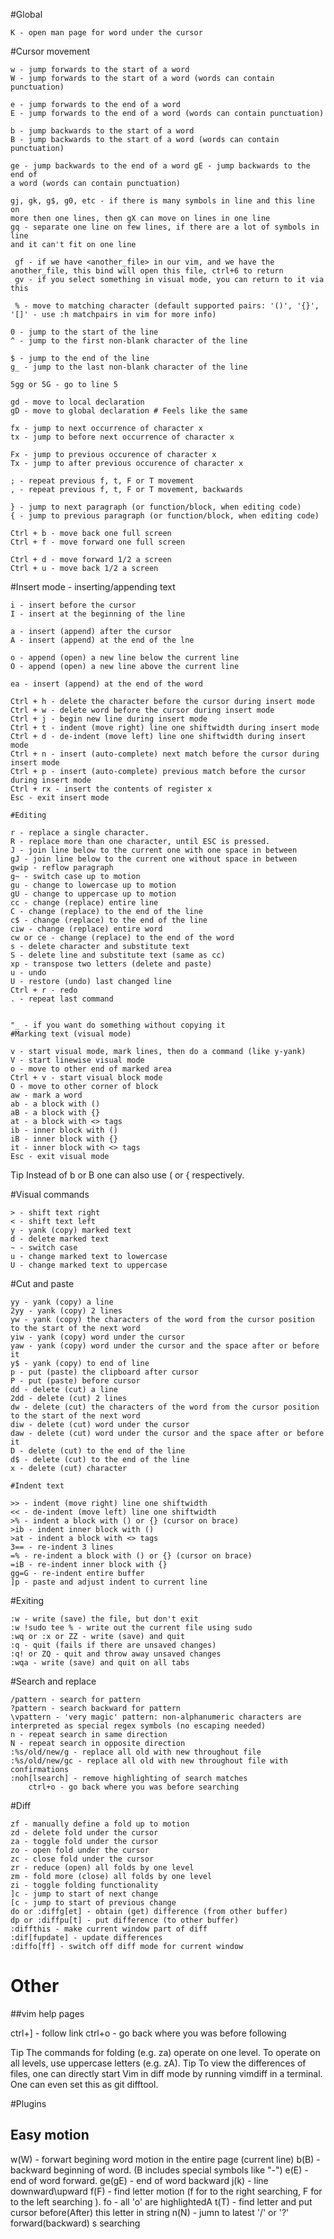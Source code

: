 #Global 

    K - open man page for word under the cursor

#Cursor movement

    w - jump forwards to the start of a word
    W - jump forwards to the start of a word (words can contain punctuation)
    
    e - jump forwards to the end of a word
    E - jump forwards to the end of a word (words can contain punctuation)
    
    b - jump backwards to the start of a word
    B - jump backwards to the start of a word (words can contain punctuation)

    ge - jump backwards to the end of a word gE - jump backwards to the end of
    a word (words can contain punctuation)
   
    gj, gk, g$, g0, etc - if there is many symbols in line and this line on
    more then one lines, then gX can move on lines in one line 
    gq - separate one line on few lines, if there are a lot of symbols in line
    and it can't fit on one line 
    
     gf - if we have <another_file> in our vim, and we have the another_file, this bind will open this file, ctrl+6 to return
     gv - if you select something in visual mode, you can return to it via this 
    
     % - move to matching character (default supported pairs: '()', '{}', '[]' - use :h matchpairs in vim for more info)
   
    0 - jump to the start of the line
    ^ - jump to the first non-blank character of the line
    
    $ - jump to the end of the line
    g_ - jump to the last non-blank character of the line
    
    5gg or 5G - go to line 5
    
    gd - move to local declaration
    gD - move to global declaration # Feels like the same
    
    fx - jump to next occurrence of character x
    tx - jump to before next occurrence of character x
    
    Fx - jump to previous occurence of character x
    Tx - jump to after previous occurence of character x
    
    ; - repeat previous f, t, F or T movement
    , - repeat previous f, t, F or T movement, backwards
    
    } - jump to next paragraph (or function/block, when editing code)
    { - jump to previous paragraph (or function/block, when editing code)
    
    Ctrl + b - move back one full screen
    Ctrl + f - move forward one full screen
    
    Ctrl + d - move forward 1/2 a screen
    Ctrl + u - move back 1/2 a screen

#Insert mode - inserting/appending text

    i - insert before the cursor
    I - insert at the beginning of the line
   
    a - insert (append) after the cursor
    A - insert (append) at the end of the lne
    
    o - append (open) a new line below the current line
    O - append (open) a new line above the current line
    
    ea - insert (append) at the end of the word
    
    Ctrl + h - delete the character before the cursor during insert mode
    Ctrl + w - delete word before the cursor during insert mode
    Ctrl + j - begin new line during insert mode
    Ctrl + t - indent (move right) line one shiftwidth during insert mode
    Ctrl + d - de-indent (move left) line one shiftwidth during insert mode
    Ctrl + n - insert (auto-complete) next match before the cursor during insert mode
    Ctrl + p - insert (auto-complete) previous match before the cursor during insert mode
    Ctrl + rx - insert the contents of register x
    Esc - exit insert mode

    #Editing

    r - replace a single character.
    R - replace more than one character, until ESC is pressed.
    J - join line below to the current one with one space in between
    gJ - join line below to the current one without space in between
    gwip - reflow paragraph
    g~ - switch case up to motion
    gu - change to lowercase up to motion
    gU - change to uppercase up to motion
    cc - change (replace) entire line
    C - change (replace) to the end of the line
    c$ - change (replace) to the end of the line
    ciw - change (replace) entire word
    cw or ce - change (replace) to the end of the word
    s - delete character and substitute text
    S - delete line and substitute text (same as cc)
    xp - transpose two letters (delete and paste)
    u - undo
    U - restore (undo) last changed line
    Ctrl + r - redo
    . - repeat last command
     
      
    "_ - if you want do something without copying it 
    #Marking text (visual mode)

    v - start visual mode, mark lines, then do a command (like y-yank)
    V - start linewise visual mode
    o - move to other end of marked area
    Ctrl + v - start visual block mode
    O - move to other corner of block
    aw - mark a word
    ab - a block with ()
    aB - a block with {}
    at - a block with <> tags
    ib - inner block with ()
    iB - inner block with {}
    it - inner block with <> tags
    Esc - exit visual mode

Tip Instead of b or B one can also use ( or { respectively.

#Visual commands

    > - shift text right
    < - shift text left
    y - yank (copy) marked text
    d - delete marked text
    ~ - switch case
    u - change marked text to lowercase
    U - change marked text to uppercase





#Cut and paste

    yy - yank (copy) a line
    2yy - yank (copy) 2 lines
    yw - yank (copy) the characters of the word from the cursor position to the start of the next word
    yiw - yank (copy) word under the cursor
    yaw - yank (copy) word under the cursor and the space after or before it
    y$ - yank (copy) to end of line
    p - put (paste) the clipboard after cursor
    P - put (paste) before cursor
    dd - delete (cut) a line
    2dd - delete (cut) 2 lines
    dw - delete (cut) the characters of the word from the cursor position to the start of the next word
    diw - delete (cut) word under the cursor
    daw - delete (cut) word under the cursor and the space after or before it
    D - delete (cut) to the end of the line
    d$ - delete (cut) to the end of the line
    x - delete (cut) character

    #Indent text

    >> - indent (move right) line one shiftwidth
    << - de-indent (move left) line one shiftwidth
    >% - indent a block with () or {} (cursor on brace)
    >ib - indent inner block with ()
    >at - indent a block with <> tags
    3== - re-indent 3 lines
    =% - re-indent a block with () or {} (cursor on brace)
    =iB - re-indent inner block with {}
    gg=G - re-indent entire buffer
    ]p - paste and adjust indent to current line

  #Exiting

    :w - write (save) the file, but don't exit
    :w !sudo tee % - write out the current file using sudo
    :wq or :x or ZZ - write (save) and quit
    :q - quit (fails if there are unsaved changes)
    :q! or ZQ - quit and throw away unsaved changes
    :wqa - write (save) and quit on all tabs

  #Search and replace

    /pattern - search for pattern
    ?pattern - search backward for pattern
    \vpattern - 'very magic' pattern: non-alphanumeric characters are interpreted as special regex symbols (no escaping needed)
    n - repeat search in same direction
    N - repeat search in opposite direction
    :%s/old/new/g - replace all old with new throughout file
    :%s/old/new/gc - replace all old with new throughout file with confirmations
    :noh[lsearch] - remove highlighting of search matches
		ctrl+o - go back where you was before searching


#Diff

    zf - manually define a fold up to motion
    zd - delete fold under the cursor
    za - toggle fold under the cursor
    zo - open fold under the cursor
    zc - close fold under the cursor
    zr - reduce (open) all folds by one level
    zm - fold more (close) all folds by one level
    zi - toggle folding functionality
    ]c - jump to start of next change
    [c - jump to start of previous change
    do or :diffg[et] - obtain (get) difference (from other buffer)
    dp or :diffpu[t] - put difference (to other buffer)
    :diffthis - make current window part of diff
    :dif[fupdate] - update differences
    :diffo[ff] - switch off diff mode for current window

# Other
##vim help pages

ctrl+] - follow link
ctrl+o - go back where you was before following 

Tip The commands for folding (e.g. za) operate on one level. To operate on all levels, use uppercase letters (e.g. zA).
Tip To view the differences of files, one can directly start Vim in diff mode by running vimdiff in a terminal. One can even set this as git difftool.

#Plugins 

## Easy motion
<leader><leader>w(W) - forwart begining word motion in the entire page (current line)
<leader><leader>b(B) - backward beginning of word. (B includes special symbols like "-")
<leader><leader>e(E) - end of word forward.
<leader><leader>ge(gE) - end of word backward
<leader>j(k) - line downward\upward
<leader><leader>f(F) - find letter motion (f for to the right searching, F for to the left searching ). <leader><leader>fo - all 'o' are highlightedA
<leader><leader>t(T) - find letter and put cursor before(After) this letter in string
<leader><leader> n(N) - jumn to latest '/' or '?' forward(backward)
<leader><leader>s searching

